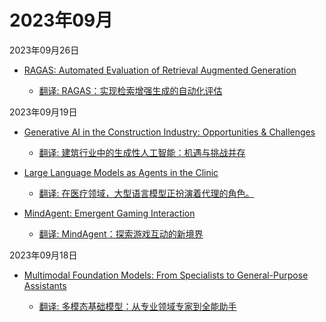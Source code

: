 # 2023年09月

2023年09月26日

- [RAGAS: Automated Evaluation of Retrieval Augmented Generation](2023年09月26日/RAGAS_Automated_Evaluation_of_Retrieval_Augmented_Generation.md)

    - [翻译: RAGAS：实现检索增强生成的自动化评估](2023年09月26日/RAGAS_Automated_Evaluation_of_Retrieval_Augmented_Generation.md)

2023年09月19日

- [Generative AI in the Construction Industry: Opportunities & Challenges](2023年09月19日/Generative_AI_in_the_Construction_Industry_Opportunities_&_Challenges.md)

    - [翻译: 建筑行业中的生成性人工智能：机遇与挑战并存](2023年09月19日/Generative_AI_in_the_Construction_Industry_Opportunities_&_Challenges.md)

- [Large Language Models as Agents in the Clinic](2023年09月19日/Large_Language_Models_as_Agents_in_the_Clinic.md)

    - [翻译: 在医疗领域，大型语言模型正扮演着代理的角色。](2023年09月19日/Large_Language_Models_as_Agents_in_the_Clinic.md)

- [MindAgent: Emergent Gaming Interaction](2023年09月19日/MindAgent_Emergent_Gaming_Interaction.md)

    - [翻译: MindAgent：探索游戏互动的新境界](2023年09月19日/MindAgent_Emergent_Gaming_Interaction.md)

2023年09月18日

- [Multimodal Foundation Models: From Specialists to General-Purpose Assistants](2023年09月18日/Multimodal_Foundation_Models_From_Specialists_to_General-Purpose_Assistants.md)

    - [翻译: 多模态基础模型：从专业领域专家到全能助手](2023年09月18日/Multimodal_Foundation_Models_From_Specialists_to_General-Purpose_Assistants.md)